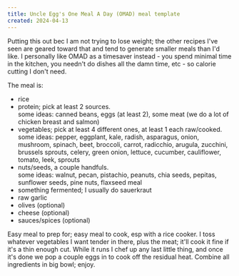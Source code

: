 ```yaml
---
title: Uncle Egg's One Meal A Day (OMAD) meal template
created: 2024-04-13
---
```

Putting this out bec I am not trying to lose weight; the other recipes I've seen are geared toward that and tend to generate smaller meals than I'd like. I personally like OMAD as a timesaver instead - you spend minimal time in the kitchen, you needn't do dishes all the damn time, etc - so calorie cutting I don't need.

The meal is:
<ul>
	<li>rice</li>
 	<li>protein; pick at least 2 sources.<br>
 			some ideas: canned beans, eggs (at least 2), some meat (we do a lot of chicken breast and salmon)
	</li>
	<li>vegetables; pick at least 4 different ones, at least 1 each raw/cooked.<br>
		some ideas: pepper, eggplant, kale, radish, asparagus, onion, mushroom, spinach, beet, broccoli, carrot, radicchio, arugula, zucchini, brussels sprouts, celery, green onion, lettuce, cucumber, cauliflower, tomato, leek, sprouts
	</li>
	<li>nuts/seeds, a couple handfuls.<br>
		some ideas: walnut, pecan, pistachio, peanuts, chia seeds, pepitas, sunflower seeds, pine nuts, flaxseed meal
	</li>
	<li>something fermented; I usually do sauerkraut</li>
	<li>raw garlic</li>
	<li>olives (optional)</li>
	<li>cheese (optional)</li>
	<li>sauces/spices (optional)</li>
</ul>

Easy meal to prep for; easy meal to cook, esp with a rice cooker. I toss whatever vegetables I want tender in there, plus the meat; it'll cook it fine if it's a thin enough cut. While it runs I chef up any last little thing, and once it's done we pop a couple eggs in to cook off the residual heat. Combine all ingredients in big bowl; enjoy.